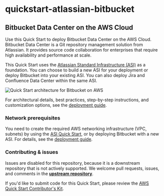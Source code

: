 # quickstart-atlassian-bitbucket
## Bitbucket Data Center on the AWS Cloud

Use this Quick Start to deploy Bitbucket Data Center on the AWS Cloud. Bitbucket Data Center is a Git repository management solution from Atlassian. It provides source code collaboration for enterprises that require high availability and performance at scale.

This Quick Start uses the [Atlassian Standard Infrastructure (ASI)](https://fwd.aws/xYyYy) as a foundation. You can choose to build a new ASI for your deployment or deploy Bitbucket into your existing ASI. You can also deploy Jira and Confluence Data Center within the same ASI.

![Quick Start architecture for Bitbucket on AWS](https://d1.awsstatic.com/partner-network/QuickStart/datasheets/bitbucket-on-aws-architecture.630a7271e53cd286bf2af5cbfb93cde9d0ba5e65.png)

For architectural details, best practices, step-by-step instructions, and customization options, see the 
[deployment guide](https://fwd.aws/dEX6W).

### Network prerequisites

You need to create the required AWS networking infrastructure
(VPC, subnets) by using the [ASI Quick Start](https://fwd.aws/xYyYy), or by deploying Bitbucket with a new ASI.
For details, see the [deployment guide](https://fwd.aws/dEX6W).

### Contributing & issues

Issues are disabled for this repository, because it is a
downstream repository that is not actively supported.
We welcome pull requests, issues, and comments in the **[upstream repository](https://bitbucket.org/atlassian/atlassian-aws-deployment/src/master/quickstarts/)**.

If you'd like to submit code for this Quick Start, please review the [AWS Quick Start Contributor's Kit](https://aws-quickstart.github.io/). 
